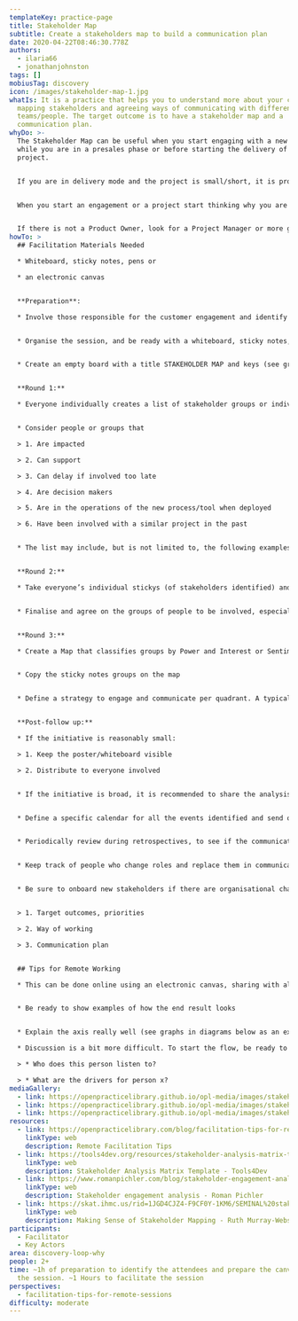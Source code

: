 ```yaml
---
templateKey: practice-page
title: Stakeholder Map
subtitle: Create a stakeholders map to build a communication plan
date: 2020-04-22T08:46:30.778Z
authors:
  - ilaria66
  - jonathanjohnston
tags: []
mobiusTag: discovery
icon: /images/stakeholder-map-1.jpg
whatIs: It is a practice that helps you to understand more about your customer,
  mapping stakeholders and agreeing ways of communicating with different
  teams/people. The target outcome is to have a stakeholder map and a
  communication plan.
whyDo: >-
  The Stakeholder Map can be useful when you start engaging with a new customer,
  while you are in a presales phase or before starting the delivery of a
  project.


  If you are in delivery mode and the project is small/short, it is probably enough to collect information about your customer from the account team. For medium and large projects, it is important to have a full view of your stakeholders and decide actions towards every group to keep them engaged, satisfied and informed about progress and outcomes.


  When you start an engagement or a project start thinking why you are requested to develop features. This brings you to look for someone like a Product Owner, the best person to start conversations and understand the goals, the why, the metrics, pain points etc. but also the one who can help identify the stakeholders.


  If there is not a Product Owner, look for a Project Manager or more generically the customer in charge of the initiative you are engaged with.
howTo: >
  ## Facilitation Materials Needed

  * Whiteboard, sticky notes, pens or

  * an electronic canvas


  **Preparation**:

  * Involve those responsible for the customer engagement and identify the people who should attend a short interactive session (around one hour, based on the complexity of the initiative and organisation) to be part of the mapping process. The people required are normally the key members who have a collective awareness of the initiative.


  * Organise the session, and be ready with a whiteboard, sticky notes, pens or an electronic canvas


  * Create an empty board with a title STAKEHOLDER MAP and keys (see graphs in diagrams below as an example)


  **Round 1:**

  * Everyone individually creates a list of stakeholder groups or individuals, writing one group/individual per sticky.


  * Consider people or groups that

  > 1. Are impacted

  > 2. Can support

  > 3. Can delay if involved too late

  > 4. Are decision makers

  > 5. Are in the operations of the new process/tool when deployed

  > 6. Have been involved with a similar project in the past


  * The list may include, but is not limited to, the following examples: users, the team actually doing the project, people who approve the budget and people who will own the process results.


  **Round 2:**

  * Take everyone’s individual stickys (of stakeholders identified) and merge them all together, as a whole group, and remove duplicates


  * Finalise and agree on the groups of people to be involved, especially if the majority are named people


  **Round 3:**

  * Create a Map that classifies groups by Power and Interest or Sentiment


  * Copy the sticky notes groups on the map


  * Define a strategy to engage and communicate per quadrant. A typical approach is thinking about who has to be informed and or consulted and who is responsible for engaging with stakeholder and the frequency


  **Post-follow up:**

  * If the initiative is reasonably small:

  > 1. Keep the poster/whiteboard visible

  > 2. Distribute to everyone involved


  * If the initiative is broad, it is recommended to share the analysis and collect feedback to fill eventual gaps needing to be clarified


  * Define a specific calendar for all the events identified and send out meetings to make it happen


  * Periodically review during retrospectives, to see if the communication plan and level of involvement of stakeholders is working or needs to be refreshed


  * Keep track of people who change roles and replace them in communications and meetings, as required


  * Be sure to onboard new stakeholders if there are organisational changes or turnover for other reasons while the initiative is ongoing. Be sure to share:


  > 1. Target outcomes, priorities

  > 2. Way of working

  > 3. Communication plan


  ## Tips for Remote Working

  * This can be done online using an electronic canvas, sharing with all those involved.


  * Be ready to show examples of how the end result looks


  * Explain the axis really well (see graphs in diagrams below as an example), so that you get people working towards the same direction from the beginning

  * Discussion is a bit more difficult. To start the flow, be ready to ask questions like:

  > * Who does this person listen to?

  > * What are the drivers for person x?
mediaGallery:
  - link: https://openpracticelibrary.github.io/opl-media/images/stakeholder-map-3.png
  - link: https://openpracticelibrary.github.io/opl-media/images/stakeholder-map-1.jpg
  - link: https://openpracticelibrary.github.io/opl-media/images/stakeholder-map-2.jpg
resources:
  - link: https://openpracticelibrary.com/blog/facilitation-tips-for-remote-sessions/
    linkType: web
    description: Remote Facilitation Tips
  - link: https://tools4dev.org/resources/stakeholder-analysis-matrix-template/
    linkType: web
    description: Stakeholder Analysis Matrix Template - Tools4Dev
  - link: https://www.romanpichler.com/blog/stakeholder-engagement-analysis-power-interest-grid/
    linkType: web
    description: Stakeholder engagement analysis - Roman Pichler
  - link: https://skat.ihmc.us/rid=1JGD4CJZ4-F9CF0Y-1KM6/SEMINAL%20stakeholder%20mapping%20in%203d.pdf
    linkType: web
    description: Making Sense of Stakeholder Mapping - Ruth Murray-Webster & Peter Simon
participants:
  - Facilitator
  - Key Actors
area: discovery-loop-why
people: 2+
time: ~1h of preparation to identify the attendees and prepare the canvas before
  the session. ~1 Hours to facilitate the session
perspectives:
  - facilitation-tips-for-remote-sessions
difficulty: moderate
---
```

